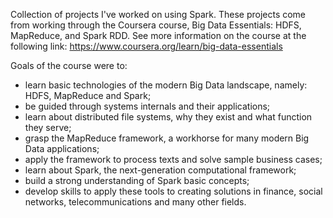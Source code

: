 Collection of projects I've worked on using Spark.  These projects come from working through the
Coursera course, Big Data Essentials: HDFS, MapReduce, and Spark RDD.  See more information on the
course at the following link:
https://www.coursera.org/learn/big-data-essentials

Goals of the course were to:
- learn basic technologies of the modern Big Data landscape, namely: HDFS, MapReduce and Spark;
- be guided through systems internals and their applications;
- learn about distributed file systems, why they exist and what function they serve;
- grasp the MapReduce framework, a workhorse for many modern Big Data applications;
- apply the framework to process texts and solve sample business cases;
- learn about Spark, the next-generation computational framework;
- build a strong understanding of Spark basic concepts;
- develop skills to apply these tools to creating solutions in finance, social networks, telecommunications and many other fields.
